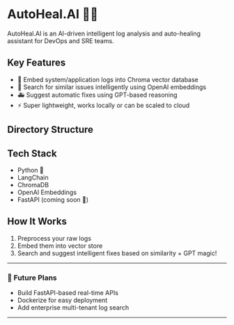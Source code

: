 # AutoHeal.AI 🔧🤖

AutoHeal.AI is an AI-driven intelligent log analysis and auto-healing assistant for DevOps and SRE teams.

## Key Features
- 💾 Embed system/application logs into Chroma vector database
- 🔎 Search for similar issues intelligently using OpenAI embeddings
- 🚑 Suggest automatic fixes using GPT-based reasoning
- ⚡ Super lightweight, works locally or can be scaled to cloud

## Directory Structure

## Tech Stack
- Python 🐍
- LangChain
- ChromaDB
- OpenAI Embeddings
- FastAPI (coming soon 🚀)

## How It Works
1. Preprocess your raw logs
2. Embed them into vector store
3. Search and suggest intelligent fixes based on similarity + GPT magic!

---

### 🚀 Future Plans
- Build FastAPI-based real-time APIs
- Dockerize for easy deployment
- Add enterprise multi-tenant log search

---
